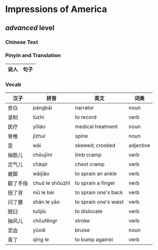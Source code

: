 # Impressions of America
## *advanced* level

### Chinese Text


### Pinyin and Translation
|说人|句子|
|----|----|
### Vocab
|汉子|拼音|英文|词类|
|----|----|----|----|
|旁白|pángbái|narrator|noun|
|录制|lùzhì|to record|verb|
|医疗|yīliáo|medical treatment|noun|
|脊椎|jǐzhuī|spine|noun|
|歪|wāi|skewed; crooked|adjective|
|抽筋儿|chōujīnr|limb cramp|verb|
|岔气儿|chàqìr|chest cramp|verb|
|崴脚|wǎijiǎo|to sprain an ankle|verb|
|戳了手指|chuō le shǒuzhǐ|to sprain a finger|verb|
|扭了背|niǔ le bèi|to sprain one's back|verb|
|闪了腰|shǎn le yāo|to sprain one's waist|verb|
|脱臼|tuōjiù|to dislocate|verb|
|抽风儿|chōufēngr|stroke|verb|
|淤血|yūxiě|bruise|noun|
|青了|qīng le|to bump against|verb|